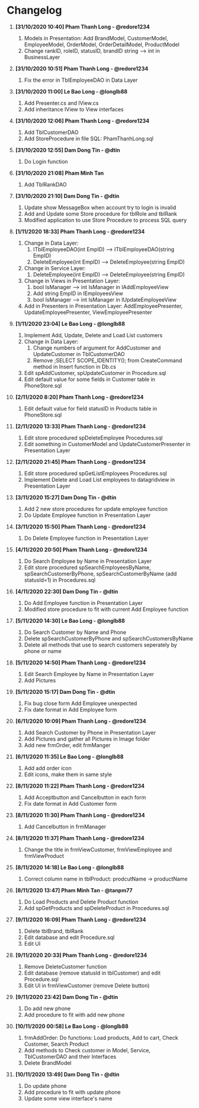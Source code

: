 # Changelog

1. **[31/10/2020 10:40] Pham Thanh Long - @redore1234**
 	1. Models in Presentation: Add BrandModel, CustomerModel, EmployeeModel, OrderModel, OrderDetailModel, ProductModel
 	1. Change rankID, roleID, statusID, brandID string --> int in BusinessLayer
 
1. **[31/10/2020 10:51] Pham Thanh Long - @redore1234**
 	1. Fix the error in TblEmployeeDAO in Data Layer

1. **[31/10/2020 11:00] Le Bao Long - @longlb88**
 	1. Add Presenter.cs and IView.cs
	1. Add inheritance IView to View interfaces
 	
1. **[31/10/2020 12:06] Pham Thanh Long - @redore1234**
 	1. Add TblCustomerDAO 
	1. Add StoreProcedure in file SQL: PhamThanhLong.sql
	
1. **[31/10/2020 12:55] Dam Dong Tin - @dtin**
	1. Do Login function

1. **[31/10/2020 21:08] Pham Minh Tan**
	1. Add TblRankDAO

1. **[31/10/2020 21:10] Dam Dong Tin - @dtin**
	1. Update show MessageBox when account try to login is invalid
	1. Add and Update some Store procedure for tblRole and tblRank
	1. Modified application to use Store Procedure to process SQL query

1. **[1/11/2020 18:33] Pham Thanh Long - @redore1234**
	1. Change in Data Layer:
		1. ITblEmployeeDAO(int EmpID) --> ITblEmployeeDAO(string EmpID)
		1. DeleteEmployee(int EmpID) --> DeleteEmployee(string EmpID)
	1. Change in Service Layer:
		1. DeleteEmployee(int EmpID) --> DeleteEmployee(string EmpID)
	1. Change in Views in Presentation Layer:
		1. bool IsManager --> int IsManager in IAddEmployeeView
		1. Add string EmpID in IEmployeesView
		1. bool IsManager --> int IsManager in IUpdateEmployeeView
	1. Add in Presenters in Presentation Layer: AddEmployeePresenter, UpdateEmployeePresenter, ViewEmployeePresenter
	
1. **[1/11/2020 23:04] Le Bao Long - @longlb88**
	1. Implement Add, Update, Delete and Load List customers
	1. Change in Data Layer:
		1. Change numbers of argument for AddCustomer and UpdateCustomer in TblCustomerDAO
		1. Remove ;SELECT SCOPE_IDENTITY(); from CreateCommand method in Insert function in Db.cs
	1. Edit spAddCustomer, spUpdateCustomer in Procedure.sql
	1. Edit default value for some fields in Customer table in PhoneStore.sql

1. **[2/11/2020 8:20] Pham Thanh Long - @redore1234**
	1. Edit default value for field statusID in Products table in PhoneStore.sql

1. **[2/11/2020 13:33] Pham Thanh Long - @redore1234**
	1. Edit store procedured spDeleteEmployee Procedures.sql
	1. Edit something in CustomerModel and UpdateCustomerPresenter in Presentation Layer

1. **[2/11/2020 21:45] Pham Thanh Long - @redore1234**
	1. Edit store procedured spGetListEmployees Procedures.sql
	1. Implement Delete and Load List employees to datagridview in Presentation Layer
	
1. **[3/11/2020 15:27] Dam Dong Tin - @dtin**
	1. Add 2 new store procedures for update employee function
	1. Do Update Employee function in Presentation Layer

1. **[3/11/2020 15:50] Pham Thanh Long - @redore1234**
	1. Do Delete Employee function in Presentation Layer
	
1. **[4/11/2020 20:50] Pham Thanh Long - @redore1234**
	1. Do Search Employee by Name in Presentation Layer
	1. Edit store procedured spSearchEmployeesByName, spSearchCustomerByPhone, spSearchCustomerByName (add statusId=1) in Procedures.sql

1. **[4/11/2020 22:30] Dam Dong Tin - @dtin**
	1. Do Add Employee function in Presentation Layer
	1. Modified store procedure to fit with current Add Employee function

1. **[5/11/2020 14:30] Le Bao Long - @longlb88**
	1. Do Search Customer by Name and Phone
	1. Delete spSearchCustomerByPhone and spSearchCustomersByName
	1. Delete all methods that use to search customers seperately by phone or name

1. **[5/11/2020 14:50] Pham Thanh Long - @redore1234**
	1. Edit Search Employee by Name in Presentation Layer	
	1. Add Pictures

1. **[5/11/2020 15:17] Dam Dong Tin - @dtin**
	1. Fix bug close form Add Employee unexpected
	1. Fix date format in Add Employee form 

1. **[6/11/2020 10:09] Pham Thanh Long - @redore1234**
	1. Add Search Customer by Phone in Presentation Layer
	1. Add Pictures and gather all Pictures in Image folder
	1. Add new frmOrder, edit frmManger

1. **[6/11/2020 11:35] Le Bao Long - @longlb88**
	1. Add add order icon
	1. Edit icons, make them in same style

1. **[8/11/2020 11:22] Pham Thanh Long - @redore1234**
	1. Add Acceptbutton and Cancelbutton in each form	
	1. Fix date format in Add Customer form

1. **[8/11/2020 11:30] Pham Thanh Long - @redore1234**
 	1. Add Cancelbutton in frmManager

1. **[8/11/2020 11:37] Pham Thanh Long - @redore1234**
 	1. Change the title in frmViewCustomer, frmViewEmployee and frmViewProduct

1. **[8/11/2020 14:18] Le Bao Long - @longlb88**
 	1. Correct column name in tblProduct: prodcutName -> productName

1. **[8/11/2020 13:47] Pham Minh Tan - @tanpm77**
	1. Do Load Products and Delete Product function 
	1. Add spGetProducts and spDeleteProduct in Procedures.sql
	
1. **[9/11/2020 16:09] Pham Thanh Long - @redore1234**
 	1. Delete tblBrand, tblRank
	1. Edit database and edit Procedure.sql
	1. Edit UI
	
1. **[9/11/2020 20:33] Pham Thanh Long - @redore1234**
 	1. Remove DeleteCustomer function
	1. Edit database (remove statusId in tblCustomer) and edit Procedure.sql
	1. Edit UI in frmViewCustomer (remove Delete button)

1. **[9/11/2020 23:42] Dam Dong Tin - @dtin**
	1. Do add new phone
	1. Add procedure to fit with add new phone

1. **[10/11/2020 00:58] Le Bao Long - @longlb88**
 	1. frmAddOrder: Do functions: Load products, Add to cart, Check Customer, Search Product
	1. Add methods to Check customer in Model, Service, TblCustomerDAO and their Interfaces
	1. Delete BrandModel

1. **[10/11/2020 13:49] Dam Dong Tin - @dtin**
	1. Do update phone
	1. Add procedure to fit with update phone
	1. Update some view interface's name